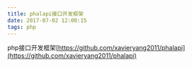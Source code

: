 ```yaml
---
title: phalapi接口开发框架
date: 2017-07-02 12:00:15
tags: php
---
```

php接口开发框架[https://github.com/xavieryang2011/phalapi](https://github.com/xavieryang2011/phalapi)
